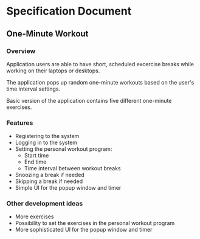 # Specification Document

## One-Minute Workout

### Overview
Application users are able to have short, scheduled excercise breaks while working on their laptops or desktops.

The application pops up random one-minute workouts based on the user's time interval settings.

Basic version of the application contains five different one-minute exercises.

### Features
- Registering to the system
- Logging in to the system
- Setting the personal workout program:
	* Start time
	* End time
	* Time interval between workout breaks
- Snoozing a break if needed
- Skipping a break if needed
- Simple UI for the popup window and timer

### Other development ideas
- More exercises
- Possibility to set the exercises in the personal workout program
- More sophisticated UI for the popup window and timer
